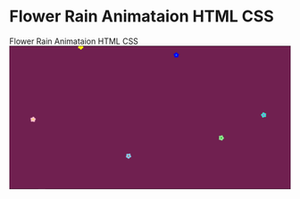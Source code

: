 # Flower Rain Animataion HTML CSS
Flower Rain Animataion HTML CSS
![](https://github.com/VikasGutte/Flower-Rain-Animation/blob/master/Screenshot.PNG)
